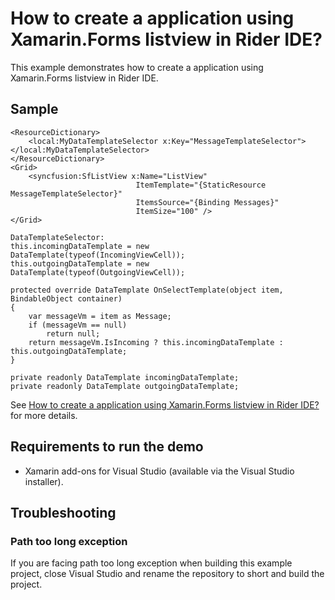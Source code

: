 # How to create a application using Xamarin.Forms listview in Rider IDE?

This example demonstrates how to create a application using Xamarin.Forms listview in Rider IDE.

## Sample

```xaml
<ResourceDictionary>
	<local:MyDataTemplateSelector x:Key="MessageTemplateSelector"></local:MyDataTemplateSelector>
</ResourceDictionary>
<Grid>
    <syncfusion:SfListView x:Name="ListView" 
                            ItemTemplate="{StaticResource MessageTemplateSelector}" 
                            ItemsSource="{Binding Messages}"
                            ItemSize="100" />
</Grid>

DataTemplateSelector:
this.incomingDataTemplate = new DataTemplate(typeof(IncomingViewCell));
this.outgoingDataTemplate = new DataTemplate(typeof(OutgoingViewCell));

protected override DataTemplate OnSelectTemplate(object item, BindableObject container)
{
    var messageVm = item as Message;
    if (messageVm == null)
        return null;
    return messageVm.IsIncoming ? this.incomingDataTemplate : this.outgoingDataTemplate;
}

private readonly DataTemplate incomingDataTemplate;
private readonly DataTemplate outgoingDataTemplate;
```

See [How to create a application using Xamarin.Forms listview in Rider IDE?](https://www.syncfusion.com/kb/9833/how-to-create-a-application-using-xamarin-forms-listview-in-rider-ide) for more details.

## Requirements to run the demo

* Xamarin add-ons for Visual Studio (available via the Visual Studio installer).

## Troubleshooting

### Path too long exception

If you are facing path too long exception when building this example project, close Visual Studio and rename the repository to short and build the project.
